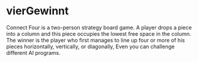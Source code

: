 # vierGewinnt

Connect Four is a two-person strategy board game. A player drops a piece into a column and this piece occupies the lowest free space in the column. The winner is the player who first manages to line up four or more of his pieces horizontally, vertically, or diagonally, Even you can challenge different AI programs. 

